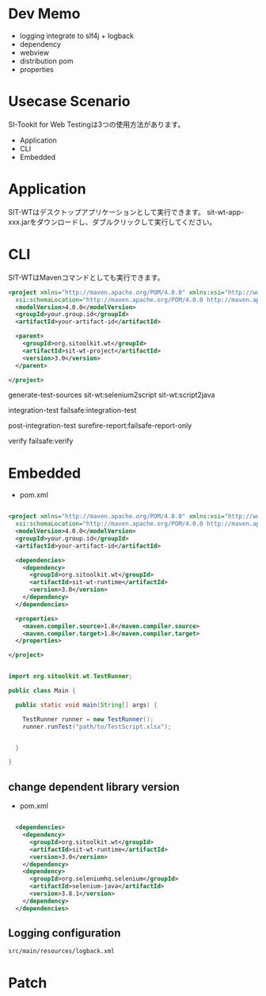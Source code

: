 # Dev Memo


* logging integrate to slf4j + logback
* dependency
* webview
* distribution pom
* properties



# Usecase Scenario


SI-Tookit for Web Testingは3つの使用方法があります。

* Application
* CLI
* Embedded


# Application

SIT-WTはデスクトップアプリケーションとして実行できます。
sit-wt-app-xxx.jarをダウンロードし、ダブルクリックして実行してください。



# CLI

SIT-WTはMavenコマンドとしても実行できます。


```xml
<project xmlns="http://maven.apache.org/POM/4.0.0" xmlns:xsi="http://www.w3.org/2001/XMLSchema-instance"
  xsi:schemaLocation="http://maven.apache.org/POM/4.0.0 http://maven.apache.org/xsd/maven-4.0.0.xsd">
  <modelVersion>4.0.0</modelVersion>
  <groupId>your.group.id</groupId>
  <artifactId>your-artifact-id</artifactId>

  <parent>
    <groupId>org.sitoolkit.wt</groupId>
    <artifactId>sit-wt-project</artifactId>
    <version>3.0</version>
  </parent>

</project>
```




generate-test-sources
  sit-wt:selenium2script
  sit-wt:script2java

integration-test
  failsafe:integration-test

post-integration-test
  surefire-report:failsafe-report-only

verify
  failsafe:verify


# Embedded



* pom.xml

```xml

<project xmlns="http://maven.apache.org/POM/4.0.0" xmlns:xsi="http://www.w3.org/2001/XMLSchema-instance"
  xsi:schemaLocation="http://maven.apache.org/POM/4.0.0 http://maven.apache.org/xsd/maven-4.0.0.xsd">
  <modelVersion>4.0.0</modelVersion>
  <groupId>your.group.id</groupId>
  <artifactId>your-artifact-id</artifactId>

  <dependencies>
    <dependency>
      <groupId>org.sitoolkit.wt</groupId>
      <artifactId>sit-wt-runtime</artifactId>
      <version>3.0</version>
    </dependency>
  </dependencies>

  <properties>
    <maven.compiler.source>1.8</maven.compiler.source>
    <maven.compiler.target>1.8</maven.compiler.target>
  </properties>

</project>
```


```java

import org.sitoolkit.wt.TestRunner;

public class Main {

  public static void main(String[] args) {

    TestRunner runner = new TestRunner();
    runner.runTest("path/to/TestScript.xlsx");


  }

}

```

## change dependent library version


* pom.xml

```xml

  <dependencies>
    <dependency>
      <groupId>org.sitoolkit.wt</groupId>
      <artifactId>sit-wt-runtime</artifactId>
      <version>3.0</version>
    </dependency>
    <dependency>
      <groupId>org.seleniumhq.selenium</groupId>
      <artifactId>selenium-java</artifactId>
      <version>3.8.1</version>
    </dependency>
  </dependencies>


```


## Logging configuration


```
src/main/resources/logback.xml
```



# Patch


